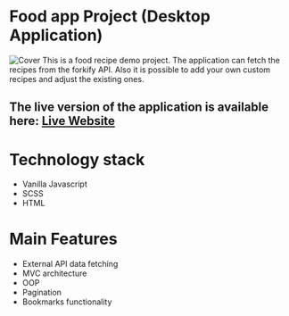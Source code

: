 # Food app Project (Desktop Application)
![Cover](https://i.ibb.co/ckshsDk/Food-Cover.png)
This is a food recipe demo project. The application can fetch the recipes from the forkify API. Also it is possible to add your own custom recipes and adjust the existing ones.

## The live version of the application is available here: [Live Website](https://myfirst-app-unkie.netlify.app/#5ed6604591c37cdc054bcb34)

# Technology stack
- Vanilla Javascript
- SCSS
- HTML

# Main Features
- External API data fetching
- MVC architecture
- OOP
- Pagination
- Bookmarks functionality

